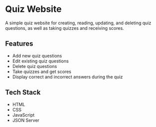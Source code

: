 # Quiz Website

A simple quiz website for creating, reading, updating, and deleting quiz questions, as well as taking quizzes and receiving scores.

## Features

- Add new quiz questions
- Edit existing quiz questions
- Delete quiz questions
- Take quizzes and get scores
- Display correct and incorrect answers during the quiz

## Tech Stack

- HTML
- CSS
- JavaScript
- JSON Server
